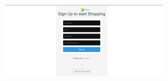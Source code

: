![image_Alt](https://github.com/RakshithaE/Flipkart--Cloning-Application/blob/2713b7d51b2f31e8322432d9b057aa7b692d2686/img/Screenshot%202025-01-16%20021726.png)

